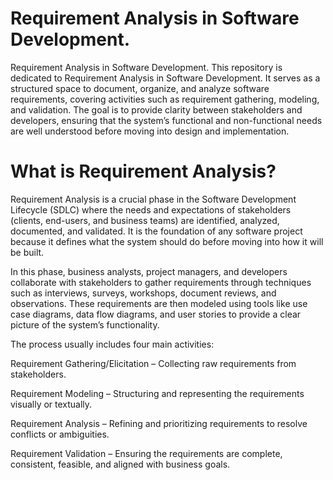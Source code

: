 # Requirement Analysis in Software Development.
Requirement Analysis in Software Development.
This repository is dedicated to Requirement Analysis in Software Development. It serves as a structured space to document, organize, and analyze software requirements, covering activities such as requirement gathering, modeling, and validation. The goal is to provide clarity between stakeholders and developers, ensuring that the system’s functional and non-functional needs are well understood before moving into design and implementation.
# What is Requirement Analysis?
Requirement Analysis is a crucial phase in the Software Development Lifecycle (SDLC) where the needs and expectations of stakeholders (clients, end-users, and business teams) are identified, analyzed, documented, and validated. It is the foundation of any software project because it defines what the system should do before moving into how it will be built.

In this phase, business analysts, project managers, and developers collaborate with stakeholders to gather requirements through techniques such as interviews, surveys, workshops, document reviews, and observations. These requirements are then modeled using tools like use case diagrams, data flow diagrams, and user stories to provide a clear picture of the system’s functionality.

The process usually includes four main activities:

Requirement Gathering/Elicitation – Collecting raw requirements from stakeholders.

Requirement Modeling – Structuring and representing the requirements visually or textually.

Requirement Analysis – Refining and prioritizing requirements to resolve conflicts or ambiguities.

Requirement Validation – Ensuring the requirements are complete, consistent, feasible, and aligned with business goals.
